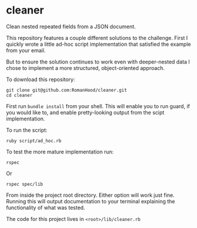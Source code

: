 # cleaner
Clean nested repeated fields from a JSON document.

This repository features a couple different solutions to the challenge.
First I quickly wrote a little ad-hoc script implementation that satisfied the
example from your email.

But to ensure the solution continues to work even with deeper-nested data I chose
to implement a more structured, object-oriented approach.

To download this repository:

```shell
git clone git@github.com:RomanHood/cleaner.git
cd cleaner
```
First run `bundle install` from your shell. This will enable you to run guard,
if you would like to, and enable pretty-looking output from the scipt
implementation.

To run the script:
```shell
ruby script/ad_hoc.rb
```
To test the more mature implementation run:
```shell
rspec
```
Or
```shell
rspec spec/lib
```
From inside the project root directory. Either option will work just fine.
Running this will output documentation to your terminal explaining the functionality
of what was tested.

The code for this project lives in `<root>/lib/cleaner.rb`
